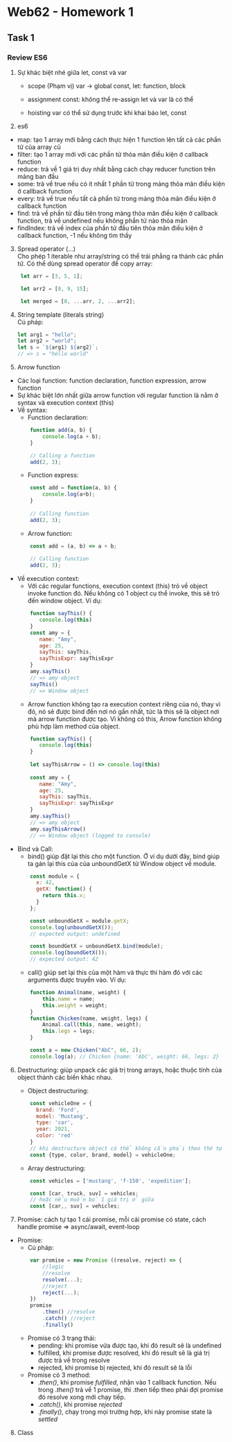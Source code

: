 # Web62 - Homework 1

## Task 1
### Review ES6

1. Sự khác biệt nhé giữa let, const và var
    * scope (Phạm vị)
        var -> global 
        const, let: function, block

    * assignment
        const: không thể re-assign
        let và var là có thể

    * hoisting
        var có thể sử dụng trước khi khai báo
        let, const 

2. es6
 - map: tạo 1 array mới bằng cách thực hiện 1 function lên tất cả các phần tử của array cũ  
 - filter: tạo 1 array mới với các phần tử thỏa mãn điều kiện ở callback function
 - reduce: trả về 1 giá trị duy nhất bằng cách chạy reducer function trên mảng ban đầu
 - some: trả về true nếu có ít nhất 1 phần tử trong mảng thỏa mãn điều kiện ở callback function
 - every: trả về true nếu tất cả phần tử trong mảng thỏa mãn điều kiện ở callback function
 - find: trả về phần tử đầu tiên trong mảng thỏa mãn điều kiện ở callback function, trả về undefined nếu không phần tử nào thỏa mãn
 - findIndex: trả về index của phần tử đầu tiên thỏa mãn điều kiện ở callback function, -1 nếu không tìm thấy


3. Spread operator (...)   
Cho phép 1 iterable như array/string có thể trải phẳng ra thành các phần tử. Có thể dùng spread operator để copy array:   
   ```javascript
	let arr = [3, 5, 1];   

	let arr2 = [8, 9, 15];   

	let merged = [0, ...arr, 2, ...arr2];   

	```
4. String template (literals string)   
Cú pháp:   
	```javascript
	let arg1 = "hello";
	let arg2 = "world";
	let s = `${arg1} ${arg2}`;
	// => s = "hello world"
	```
5. Arrow function
- Các loại function: function declaration, function expression, arrow function
- Sự khác biệt lớn nhất giữa arrow function với regular function là nằm ở syntax và execution context (this)   
- Về syntax: 
   - Function declaration:   
   ```javascript
       function add(a, b) {        
           console.log(a + b);
       }
   
       // Calling a function
       add(2, 3);
   ```
   - Function express:   
   ```javascript
       const add = function(a, b) {
           console.log(a+b);
       }
       
       // Calling function
       add(2, 3);
   ```
   - Arrow function: 
   ```javascript
       const add = (a, b) => a + b;
       
       // Calling function
       add(2, 3);
   ```
- Về execution context: 
	- Với các regular functions, execution context (this) trỏ về object invoke function đó. Nếu không có 1 object cụ thể invoke, this sẽ trỏ đến window object. Ví dụ:   
	```javascript
		function sayThis() {
		   console.log(this)
		}
		const amy = {
		   name: "Amy",
		   age: 25,
		   sayThis: sayThis,
		   sayThisExpr: sayThisExpr
		}
		amy.sayThis()
		// => amy object
		sayThis()
		// => Window object	
	```
	- Arrow function không tạo ra execution context riêng của nó, thay vì đó, nó sẽ được bind đến nơi nó gần nhất, tức là this sẽ là object nơi mà arrow function được tạo. Vì không có this, Arrow function không phù hợp làm method của object.      
	```javascript
		function sayThis() {
		   console.log(this)
		}
		
		let sayThisArrow = () => console.log(this)
		
		const amy = {
		   name: "Amy",
		   age: 25,
		   sayThis: sayThis,
		   sayThisExpr: sayThisExpr
		}
		amy.sayThis()
		// => amy object
		amy.sayThisArrow()
		// => Window object (logged to console)	
	```
- Bind và Call:    
	- bind() giúp đặt lại this cho một function. Ở ví dụ dưới đây, bind giúp ta gán lại this của của unboundGetX từ Window object về module.
	```javascript 
		const module = {
		  x: 42,
		  getX: function() {
			return this.x;
		  }
		};

		const unboundGetX = module.getX;
		console.log(unboundGetX());
		// expected output: undefined

		const boundGetX = unboundGetX.bind(module);
		console.log(boundGetX());
		// expected output: 42
	```
    - call() giúp set lại this của một hàm và thực thi hàm đó với các arguments được truyền vào. Ví dụ: 
	```javascript
		function Animal(name, weight) {
			this.name = name;
			this.weight = weight;
		}
		function Chicken(name, weight, legs) {
			Animal.call(this, name, weight);
			this.legs = legs;
		}

		const a = new Chicken("AbC", 66, 2);
		console.log(a); // Chicken {name: 'AbC', weight: 66, legs: 2}
	```

6. Destructuring: giúp unpack các giá trị trong arrays, hoặc thuộc tính của object thành các biến khác nhau.
    - Object destructuring:   
	```javascript
		const vehicleOne = {
		  brand: 'Ford',
		  model: 'Mustang',
		  type: 'car',
		  year: 2021, 
		  color: 'red'
		}
		// khi destructure object có thể không cần phải theo thứ tự
		const {type, color, brand, model} = vehicleOne;
	```
    - Array destructuring:   
	```javascript
		const vehicles = ['mustang', 'f-150', 'expedition'];

		const [car, truck, suv] = vehicles;
		// hoặc nếu muốn bỏ 1 giá trị ở giữa
		const [car,, suv] = vehicles;
	```

7. Promise: cách tự tạo 1 cái promise, mỗi cái promise có state, cách handle promise => async/await, event-loop
- Promise:
	- Cú pháp: 
	```javascript
		var promise = new Promise ((resolve, reject) => {
			//logic
			//resolve
			resolve(...);
			//reject
			reject(...);
		})
		promise
			.then() //resolve
			.catch() //reject
			.finally()
	```
	- Promise có 3 trạng thái:
		- pending: khi promise vừa được tạo, khi đó result sẽ là undefined   
		- fulfilled, khi promise được resolved, khi đó result sẽ là giá trị được trả về trong resolve   
		- rejected, khi promise bị rejected, khi đó result sẽ là lỗi 
	- Promise có 3 method:   
		- .*then()*, khi promise *fulfilled*, nhận vào 1 callback function. Nếu trong .*then()* trả về 1 promise, thì .then tiếp theo phải đợi promise đó resolve xong mới chạy tiếp.	
		- .*catch()*, khi promise *rejected*
		- .*finally()*, chạy trong mọi trường hợp, khi này promise state là *settled*


8. Class 


